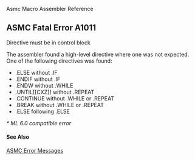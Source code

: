 Asmc Macro Assembler Reference

## ASMC Fatal Error A1011

Directive must be in control block

The assembler found a high-level directive where one was not expected. One of the following directives was found:

- .ELSE without .IF
- .ENDIF without .IF
- .ENDW without .WHILE
- .UNTIL[[CXZ]] without .REPEAT
- .CONTINUE without .WHILE or .REPEAT
- .BREAK without .WHILE or .REPEAT
- .ELSE following .ELSE

_* ML 6.0 compatible error_

#### See Also

[ASMC Error Messages](readme.md)